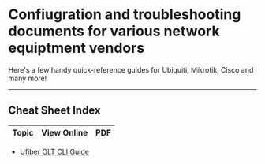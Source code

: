 
# Confiugration and troubleshooting documents for various network equiptment vendors

Here's a few handy quick-reference guides for Ubiquiti, Mikrotik, Cisco and many more!

---

## Cheat Sheet Index

| Topic | View Online | PDF |
|-------|--------------|-----|
- [Ufiber OLT CLI Guide](all-cheat-sheets/ufiber-olt-cli-guide.adoc)
